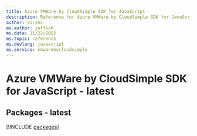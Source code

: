 ```yaml
---
title: Azure VMWare by CloudSimple SDK for JavaScript
description: Reference for Azure VMWare by CloudSimple SDK for JavaScript
author: xirzec
ms.author: jeffish
ms.data: 11/22/2022
ms.topic: reference
ms.devlang: javascript
ms.service: vmwarebycloudsimple
---
```

# Azure VMWare by CloudSimple SDK for JavaScript - latest
## Packages - latest
[!INCLUDE [packages](vmware-by-cloudsimple-index.md)]